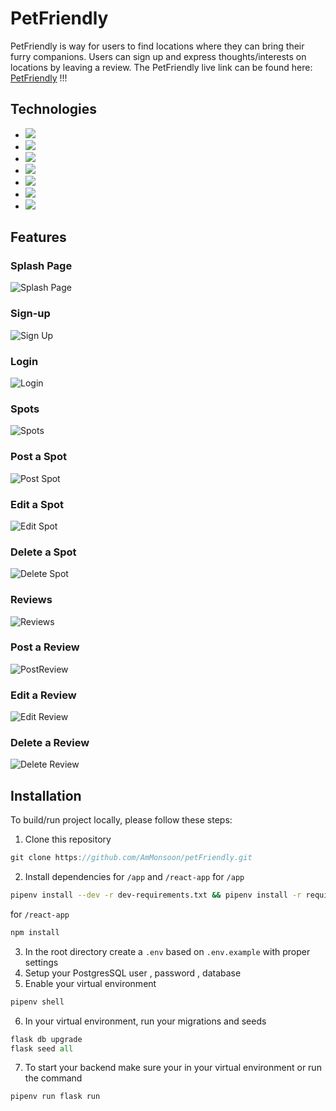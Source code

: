 # PetFriendly
PetFriendly is way for users to find locations where they can bring their furry companions.
Users can sign up and express thoughts/interests on locations by leaving a review.
The PetFriendly live link can be found here: <a href='https://petfriendlyy.herokuapp.com/'>PetFriendly</a> !!!

## Technologies
* <a href="https://developer.mozilla.org/en-US/docs/Web/JavaScript"><img src="https://img.shields.io/badge/-JavaScript-F7DF1E?logo=JavaScript&logoColor=333333" /></a>
* <a href="https://www.python.org/psf/"><img src="	https://img.shields.io/badge/Python-3776AB?style=for-the-badge&logo=python&logoColor=white" /></a>
* <a href="https://www.postgresql.org/"><img src="https://img.shields.io/badge/-PostgreSQL-336791?logo=PostgreSQL" /></a>
* <a href="https://reactjs.org/"><img src="https://img.shields.io/badge/react-%2320232a.svg?style=flat&logo=react&logoColor=%2361DAFB"></a>
* <a href="https://redux.js.org/"><img src="https://img.shields.io/badge/redux-%23593d88.svg?style=flat&logo=redux&logoColor=white"></a>
* <a href="https://developer.mozilla.org/en-US/docs/Web/CSS"><img src="https://img.shields.io/badge/-CSS3-1572B6?logo=CSS3" /></a>
* <a href="https://flask.palletsprojects.com/en/2.0.x/"><img src="https://img.shields.io/badge/Flask-000000?style=for-the-badge&logo=flask&logoColor=white" /></a>
## Features 
### Splash Page
![Splash Page](react-app/src/images/splashpage.jpg)

### Sign-up
![Sign Up](react-app/src/images/signup.jpg)

### Login
![Login](react-app/src/images/login.jpg)

### Spots
![Spots](react-app/src/images/spots.jpg)

### Post a Spot
![Post Spot](react-app/src/images/addspot.jpg)

### Edit a Spot
![Edit Spot](react-app/src/images/editspot.jpg)

### Delete a Spot
![Delete Spot](react-app/src/images/deletespot.jpg)

### Reviews
![Reviews](react-app/src/images/reviews.jpg)

### Post a Review
![PostReview](react-app/src/images/postreview.jpg)

### Edit a Review
![Edit Review](react-app/src/images/editreview.jpg)

### Delete a Review
![Delete Review](react-app/src/images/deletereview.jpg)


## Installation
To build/run project locally, please follow these steps:

1. Clone this repository
```javascript
git clone https://github.com/AmMonsoon/petFriendly.git
 ```

2. Install dependencies for `/app` and `/react-app`
for `/app`
```bash
pipenv install --dev -r dev-requirements.txt && pipenv install -r requirements.txt
```

for `/react-app`
```javascript
npm install
```


3. In the root directory create a `.env` based on `.env.example` with proper settings 
4. Setup your PostgresSQL user , password , database
5. Enable your virtual environment 
```python
pipenv shell
```

6. In your virtual environment, run your migrations and seeds 
```python
flask db upgrade
flask seed all
```

7. To start your backend make sure your in your virtual environment or run the command
```python 
pipenv run flask run
```


